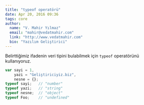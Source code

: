 ```yaml
---
title: "typeof operatörü"
date: Apr 20, 2016 09:36
tags: core
author:
  name: "V. Mahir Yılmaz"
  email: "mahir@vedatmahir.com"
  link: "http://www.vedatmahir.com"
  bio: "Yazılım Geliştirici"
---
```

Belirttiğimiz ifadenin veri tipini bulabilmek için `typeof` operatörünü 
kullanıyoruz.

```js
var sayi = 1,
    yazi = "Geliştiriciyiz.biz",
    nesne = {};
typeof sayi;   // "number"
typeof yazi;   // "string"
typeof nesne;  // "object"
typeof Foo;    // "undefined"
```